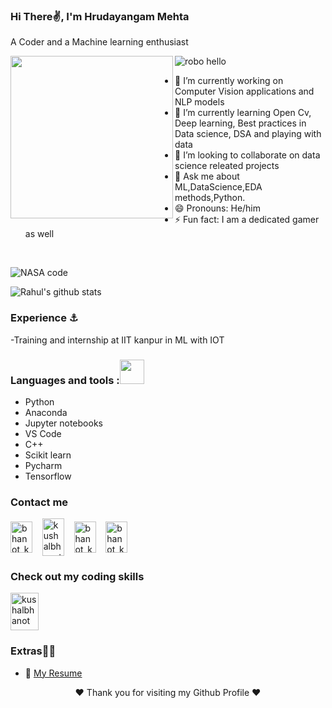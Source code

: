 ### Hi There✌, I'm  Hrudayangam Mehta
A Coder and a Machine learning enthusiast<br>

<img align="left" width="260" height="260" src="https://media.giphy.com/media/USV0ym3bVWQJJmNu3N/giphy.gif">

![robo hello](https://user-images.githubusercontent.com/51138087/93663951-39922d00-fa20-11ea-952b-48da7a6e5381.gif)<br>


- 🔭 I’m currently working on Computer Vision applications and NLP models 
- 🌱 I’m currently learning Open Cv, Deep learning, Best practices in Data science, DSA and playing with data
- 👯 I’m looking to collaborate on data science releated projects
- 💬 Ask me about  ML,DataScience,EDA methods,Python.
- 😄 Pronouns: He/him
- ⚡ Fun fact: I am a dedicated gamer as well

<br>

![NASA code](https://media.giphy.com/media/ZVik7pBtu9dNS/giphy.gif)

![Rahul's github stats](https://github-readme-stats.vercel.app/api?username=Hrudayangam&show_icons=true&theme=radical) 



### Experience ⚓ 

-Training and internship at IIT kanpur in ML with IOT

### Languages and tools :<img src="https://camo.githubusercontent.com/40dff491d4e8123af55298ef908faedb66c463e5/68747470733a2f2f6d656469612e67697068792e636f6d2f6d656469612f57556c706c634d704f43456d5447427442572f67697068792e676966" width="39px">


- Python
- Anaconda
- Jupyter notebooks
- VS Code
- C++
- Scikit learn
- Pycharm
- Tensorflow

### Contact me

<p align="left">
   <a href="mailtohrudayangamnmehta@gmail.com"><img align="center" src="https://cdn.jsdelivr.net/npm/simple-icons@3.0.1/icons/gmail.svg" alt="bhanot_kushal" height="50" width="35" /></a> &nbsp;&nbsp;
  <a href="https://www.linkedin.com/in/hrudayangam-mehta-b67699188/" target="_blank"><img align="center" src="https://cdn.jsdelivr.net/npm/simple-icons@3.0.1/icons/linkedin.svg" alt="kushalbhanot" height="60" width="35" /></a> &nbsp;&nbsp;
  <a href="https://www.instagram.com/bun.ty_/"><img align="center" src="https://cdn.jsdelivr.net/npm/simple-icons@3.0.1/icons/instagram.svg" alt="bhanot_kushal" height="50" width="35" /></a> &nbsp;&nbsp;
    <a href="https://www.snapchat.com/add/hrudayangamnmeh"><img align="center" src="https://cdn.jsdelivr.net/npm/simple-icons@3.0.1/icons/snapchat.svg" alt="bhanot_kushal" height="50" width="35" /></a> &nbsp;&nbsp;

</p>

### Check out my coding skills
<p align="left">
  <a href="https://www.hackerrank.com/" target="_blank"><img align="center" src="https://cdn.jsdelivr.net/npm/simple-icons@3.0.1/icons/hackerrank.svg" alt="kushalbhanot" height="60" width="45" /></a> &nbsp;&nbsp;
</p>

### Extras🎈🎈
- 📜 [My Resume](https://drive.google.com/file/d/1lZhCDE1Z1wzxYykElLFRghjDhHr_Z-qg/view?usp=sharing)


<p align="center"> 
❤️ Thank you for visiting my Github Profile ❤️</b>
</p>
